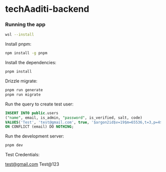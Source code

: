 # techAaditi-backend

### Running the app

```bash
wsl --install
```

Install pnpm:

```bash
npm install -g pnpm
```

Install the dependencies:

```bash
pnpm install
```

Drizzle migrate:

```bash
pnpm run generate
pnpm run migrate
```


Run the query to create test user:

```sql
INSERT INTO public.users
("name", email, is_admin, "password", is_verified, salt, code)
VALUES('Test', 'test@gmail.com', true, '$argon2id$v=19$m=65536,t=3,p=4$5cMjvKGsPYKzWlE0UZte82ZCkWnMBqg9kwpy5e8/9ug$ByQAhQLZy24I7iZvAepkUlt2tAYXe2233KXI1ikynig', true, 'e5c323bca1ac3d82b35a5134519b5ef366429169cc06a83d930a72e5ef3ff6e8', '25dbc6b03e23210a5c01d15573fdb1da26e50d2eeb10d67ccd7ba77c955c723b')
ON CONFLICT (email) DO NOTHING;
```

Run the development server:

```bash
pnpm dev
```

Test Credentials:

test@gmail.com
Test@123
